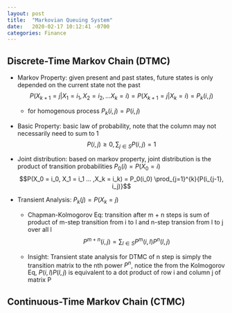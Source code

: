 ```yaml
---
layout: post
title:  "Markovian Queuing System"
date:   2020-02-17 10:12:41 -0700
categories: Finance
---
```

Discrete-Time Markov Chain (DTMC)
---------------------------------
- Markov Property: given present and past states, future states is only depended on the current state not the past  
$$P(X_{k+1} = j | X_1 = i_1, X_2 = i_2,...X_k = i) = P(X_{k+1} = j | X_k = i) = P_k(i,j)$$
  - for homogenous process $P_k(i,j) = P(i,j)$
- Basic Property: basic law of probability, note that the column may not necessarily need to sum to 1
$$P(i,j) \geq 0, \sum_{j \in S}{P(i,j)} = 1$$

- Joint distribution: based on markov property, joint distribution is the product of transition probabilities $P_0(i) = P(X_0 = i)$  
$$P(X_0 = i_0, X_1 = i_1 ... ,X_k = i_k) = P_0(i_0) \prod_{j=1}^{k}{P(i_{j-1}, i_j)}$$

- Transient Analysis: $P_k(j) = P(X_k =j)$
  - Chapman-Kolmogorov Eq: transition after m + n steps is sum of product of m-step transition from i to l and n-step transion from l to j over all l  
    $$P^{m+n}(i,j) = \sum_{l \in S}{P^{m}(i,l) P^{n}(l,j)}$$

  - Insight: Transient state analysis for DTMC of n step is simply the transition matrix to the nth power $P^{n}$, notice the
    from the Kolmogorov Eq, $P(i,l)P(l,j)$ is equivalent to a dot product of row i and column j of matrix P

Continuous-Time Markov Chain (CTMC)
------------------------------------

